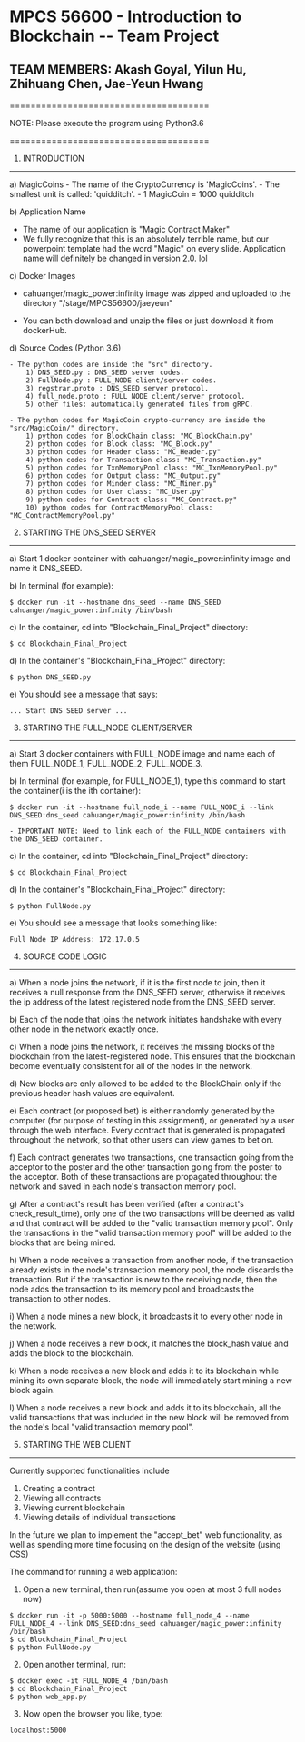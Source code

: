 <h1> MPCS 56600 - Introduction to Blockchain -- Team Project</h1>


<h2> TEAM MEMBERS: Akash Goyal, Yilun Hu, Zhihuang Chen, Jae-Yeun Hwang </h2>
======================================

NOTE: Please execute the program using Python3.6

======================================

1. INTRODUCTION
---------------
a) MagicCoins
    - The name of the CryptoCurrency is 'MagicCoins'.
    - The smallest unit is called: 'quidditch'.
    - 1 MagicCoin = 1000 quidditch


b) Application Name
* The name of our application is "Magic Contract Maker"
* We fully recognize that this is an absolutely terrible name, but our powerpoint
      template had the word "Magic" on every slide. Application name will definitely
      be changed in version 2.0. lol


c) Docker Images

* cahuanger/magic_power:infinity image was zipped and uploaded to the directory 
"/stage/MPCS56600/jaeyeun"
    
* You can both download and unzip the files or just download it from dockerHub.


d) Source Codes (Python 3.6)

    - The python codes are inside the "src" directory.
        1) DNS_SEED.py : DNS_SEED server codes.
        2) FullNode.py : FULL_NODE client/server codes.
        3) regstrar.proto : DNS_SEED server protocol.
        4) full_node.proto : FULL NODE client/server protocol.
        5) other files: automatically generated files from gRPC.

    - The python codes for MagicCoin crypto-currency are inside the "src/MagicCoin/" directory.
        1) python codes for BlockChain class: "MC_BlockChain.py"
        2) python codes for Block class: "MC_Block.py"
        3) python codes for Header class: "MC_Header.py"
        4) python codes for Transaction class: "MC_Transaction.py"
        5) python codes for TxnMemoryPool class: "MC_TxnMemoryPool.py"
        6) python codes for Output class: "MC_Output.py"
        7) python codes for Minder class: "MC_Miner.py"
        8) python codes for User class: "MC_User.py"
        9) python codes for Contract class: "MC_Contract.py"
        10) python codes for ContractMemoryPool class: "MC_ContractMemoryPool.py"


2. STARTING THE DNS_SEED SERVER
-------------------
a) Start 1 docker container with cahuanger/magic_power:infinity image and name it DNS_SEED.

b) In terminal (for example):
```
$ docker run -it --hostname dns_seed --name DNS_SEED cahuanger/magic_power:infinity /bin/bash
```

c) In the container, cd into "Blockchain_Final_Project" directory:

```
$ cd Blockchain_Final_Project
```

d) In the container's "Blockchain_Final_Project" directory:

```
$ python DNS_SEED.py
```

e) You should see a message that says: 

    ... Start DNS SEED server ...


3. STARTING THE FULL_NODE CLIENT/SERVER
-------------------

a) Start 3 docker containers with FULL_NODE image and name each of them
   FULL_NODE_1, FULL_NODE_2, FULL_NODE_3.

b) In terminal (for example, for FULL_NODE_1), type this command to start the container(i is the ith container):
```
$ docker run -it --hostname full_node_i --name FULL_NODE_i --link DNS_SEED:dns_seed cahuanger/magic_power:infinity /bin/bash
```

    - IMPORTANT NOTE: Need to link each of the FULL_NODE containers with the DNS_SEED container.

c) In the container, cd into "Blockchain_Final_Project" directory:

```
$ cd Blockchain_Final_Project
```

d) In the container's "Blockchain_Final_Project" directory:
```
$ python FullNode.py
```

e) You should see a message that looks something like: 

    Full Node IP Address: 172.17.0.5


4. SOURCE CODE LOGIC
-------------------
a) When a node joins the network, if it is the first node to join, then it 
   receives a null response from the DNS_SEED server, otherwise it receives the 
   ip address of the latest registered node from the DNS_SEED server.

b) Each of the node that joins the network initiates handshake with every other 
   node in the network exactly once.

c) When a node joins the network, it receives the missing blocks of the 
   blockchain from the latest-registered node. This ensures that the blockchain
   become eventually consistent for all of the nodes in the network.

d) New blocks are only allowed to be added to the BlockChain only if the
   previous header hash values are equivalent.

e) Each contract (or proposed bet) is either randomly generated by the computer
   (for purpose of testing in this assignment), or generated by a user through the
   web interface. Every contract that is generated is propagated throughout the network,
   so that other users can view games to bet on.

f) Each contract generates two transactions, one transaction going from the acceptor to the
   poster and the other transaction going from the poster to the acceptor. Both of these
   transactions are propagated throughout the network and saved in each node's
   transaction memory pool.

g) After a contract's result has been verified (after a contract's check_result_time),
   only one of the two transactions will be deemed as valid and that contract will be
   added to the "valid transaction memory pool". Only the transactions in the
   "valid transaction memory pool" will be added to the blocks that are being mined.
   

h) When a node receives a transaction from another node, if the transaction 
   already exists in the node's transaction memory pool, the node discards 
   the transaction. But if the transaction is new to the receiving node, then
   the node adds the transaction to its memory pool and broadcasts
   the transaction to other nodes.

i) When a node mines a new block, it broadcasts it to every other node in the network.

j) When a node receives a new block, it matches the block_hash value and adds
   the block to the blockchain.

k) When a node receives a new block and adds it to its blockchain while mining
   its own separate block, the node will immediately start mining a new block again.

l) When a node receives a new block and adds it to its blockchain, all the valid transactions 
   that was included in the new block will be removed from the node's local "valid transaction memory pool".
   

5. STARTING THE WEB CLIENT
-------------------

Currently supported functionalities include
   1. Creating a contract
   2. Viewing all contracts
   3. Viewing current blockchain
   4. Viewing details of individual transactions
   
In the future we plan to implement the "accept_bet" web functionality,
as well as spending more time focusing on the design of the website (using CSS)

The command for running a web application:

1) Open a new terminal, then run(assume you open at most 3 full nodes now) 
```
$ docker run -it -p 5000:5000 --hostname full_node_4 --name FULL_NODE_4 --link DNS_SEED:dns_seed cahuanger/magic_power:infinity /bin/bash
$ cd Blockchain_Final_Project
$ python FullNode.py

```
2) Open another terminal, run:
```
$ docker exec -it FULL_NODE_4 /bin/bash
$ cd Blockchain_Final_Project
$ python web_app.py
```

3) Now open the browser you like, type:
```
localhost:5000
```
